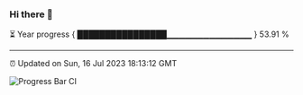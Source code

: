 ### Hi there 👋

⏳ Year progress { ████████████████▁▁▁▁▁▁▁▁▁▁▁▁▁▁ } 53.91 %

---

⏰ Updated on Sun, 16 Jul 2023 18:13:12 GMT

![Progress Bar CI](https://github.com/liununu/liununu/workflows/Progress%20Bar%20CI/badge.svg)
